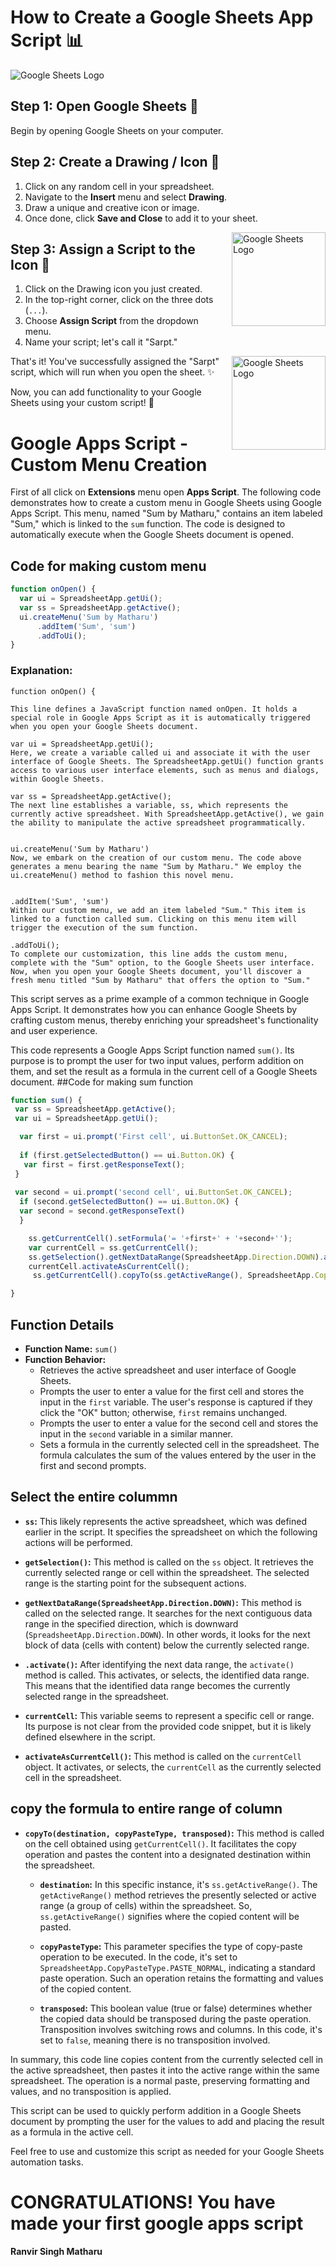 # How to Create a Google Sheets App Script 📊

![Google Sheets Logo](https://www.gstatic.com/images/branding/product/1x/sheets_48dp.png)

## **Step 1:** Open Google Sheets 📝

Begin by opening Google Sheets on your computer.

## **Step 2:** Create a Drawing / Icon 🎨
1. Click on any random cell in your spreadsheet.
2. Navigate to the **Insert** menu and select **Drawing**.
3. Draw a unique and creative icon or image.
4. Once done, click **Save and Close** to add it to your sheet.
<div style="float: right; padding-left: 20px;">
  <img src="https://github.com/ranvirsingh603/Google-Apps-Script/blob/main/Screenshot%202023-10-10%20104149.png" alt="Google Sheets Logo" height="150">
</div>   

## **Step 3:** Assign a Script to the Icon 📜
1. Click on the Drawing icon you just created.
2. In the top-right corner, click on the three dots (`...`).
3. Choose **Assign Script** from the dropdown menu.
4. Name your script; let's call it "Sarpt."
<div style="float: right; padding-left: 20px;">
  <img src="https://github.com/ranvirsingh603/Google-Apps-Script/blob/main/Screenshot%202023-10-10%20105402.png" alt="Google Sheets Logo" height="150">
</div> 
That's it! You've successfully assigned the "Sarpt" script, which will run when you open the sheet. ✨

Now, you can add functionality to your Google Sheets using your custom script! 🚀

# Google Apps Script - Custom Menu Creation
First of all click on **Extensions** menu open **Apps Script**.
The following code demonstrates how to create a custom menu in Google Sheets using Google Apps Script. This menu, named "Sum by Matharu," contains an item labeled "Sum," which is linked to the `sum` function. The code is designed to automatically execute when the Google Sheets document is opened.

## Code for making custom menu

```javascript
function onOpen() {
  var ui = SpreadsheetApp.getUi();
  var ss = SpreadsheetApp.getActive();
  ui.createMenu('Sum by Matharu')
      .addItem('Sum', 'sum')
      .addToUi();
}

```

### Explanation:

```
function onOpen() {

This line defines a JavaScript function named onOpen. It holds a special role in Google Apps Script as it is automatically triggered when you open your Google Sheets document.
```

```
var ui = SpreadsheetApp.getUi();
Here, we create a variable called ui and associate it with the user interface of Google Sheets. The SpreadsheetApp.getUi() function grants access to various user interface elements, such as menus and dialogs, within Google Sheets.
```

```
var ss = SpreadsheetApp.getActive();
The next line establishes a variable, ss, which represents the currently active spreadsheet. With SpreadsheetApp.getActive(), we gain the ability to manipulate the active spreadsheet programmatically.
```

```

ui.createMenu('Sum by Matharu')
Now, we embark on the creation of our custom menu. The code above generates a menu bearing the name "Sum by Matharu." We employ the ui.createMenu() method to fashion this novel menu.
```

```

.addItem('Sum', 'sum')
Within our custom menu, we add an item labeled "Sum." This item is linked to a function called sum. Clicking on this menu item will trigger the execution of the sum function.
```

```
.addToUi();
To complete our customization, this line adds the custom menu, complete with the "Sum" option, to the Google Sheets user interface. Now, when you open your Google Sheets document, you'll discover a fresh menu titled "Sum by Matharu" that offers the option to "Sum."
```

This script serves as a prime example of a common technique in Google Apps Script. It demonstrates how you can enhance Google Sheets by crafting custom menus, thereby enriching your spreadsheet's functionality and user experience.


This code represents a Google Apps Script function named `sum()`. Its purpose is to prompt the user for two input values, perform addition on them, and set the result as a formula in the current cell of a Google Sheets document.
##Code for making sum function

```javascript
function sum() {
 var ss = SpreadsheetApp.getActive();
 var ui = SpreadsheetApp.getUi();

  var first = ui.prompt('First cell', ui.ButtonSet.OK_CANCEL);
 
  if (first.getSelectedButton() == ui.Button.OK) {
   var first = first.getResponseText();
 } 
  
 var second = ui.prompt('second cell', ui.ButtonSet.OK_CANCEL);
  if (second.getSelectedButton() == ui.Button.OK) {
  var second = second.getResponseText()
  }

    ss.getCurrentCell().setFormula('= '+first+' + '+second+'');
    var currentCell = ss.getCurrentCell();
    ss.getSelection().getNextDataRange(SpreadsheetApp.Direction.DOWN).activate();
    currentCell.activateAsCurrentCell();
     ss.getCurrentCell().copyTo(ss.getActiveRange(), SpreadsheetApp.CopyPasteType.PASTE_NORMAL, false);

}
```


## Function Details

- **Function Name:** `sum()`
- **Function Behavior:**
  - Retrieves the active spreadsheet and user interface of Google Sheets.
  - Prompts the user to enter a value for the first cell and stores the input in the `first` variable. The user's response is captured if they click the "OK" button; otherwise, `first` remains unchanged.
  - Prompts the user to enter a value for the second cell and stores the input in the `second` variable in a similar manner.
  - Sets a formula in the currently selected cell in the spreadsheet. The formula calculates the sum of the values entered by the user in the first and second prompts.

 ## Select the entire colummn 

- **`ss`:** This likely represents the active spreadsheet, which was defined earlier in the script. It specifies the spreadsheet on which the following actions will be performed.

- **`getSelection()`:** This method is called on the `ss` object. It retrieves the currently selected range or cell within the spreadsheet. The selected range is the starting point for the subsequent actions.

- **`getNextDataRange(SpreadsheetApp.Direction.DOWN)`:** This method is called on the selected range. It searches for the next contiguous data range in the specified direction, which is downward (`SpreadsheetApp.Direction.DOWN`). In other words, it looks for the next block of data (cells with content) below the currently selected range.

- **`.activate()`:** After identifying the next data range, the `activate()` method is called. This activates, or selects, the identified data range. This means that the identified data range becomes the currently selected range in the spreadsheet.

- **`currentCell`:** This variable seems to represent a specific cell or range. Its purpose is not clear from the provided code snippet, but it is likely defined elsewhere in the script.

- **`activateAsCurrentCell()`:** This method is called on the `currentCell` object. It activates, or selects, the `currentCell` as the currently selected cell in the spreadsheet.


## copy the formula to entire range of column

- **`copyTo(destination, copyPasteType, transposed)`:** This method is called on the cell obtained using `getCurrentCell()`. It facilitates the copy operation and pastes the content into a designated destination within the spreadsheet.

  - **`destination`:** In this specific instance, it's `ss.getActiveRange()`. The `getActiveRange()` method retrieves the presently selected or active range (a group of cells) within the spreadsheet. So, `ss.getActiveRange()` signifies where the copied content will be pasted.

  - **`copyPasteType`:** This parameter specifies the type of copy-paste operation to be executed. In the code, it's set to `SpreadsheetApp.CopyPasteType.PASTE_NORMAL`, indicating a standard paste operation. Such an operation retains the formatting and values of the copied content.

  - **`transposed`:** This boolean value (true or false) determines whether the copied data should be transposed during the paste operation. Transposition involves switching rows and columns. In this code, it's set to `false`, meaning there is no transposition involved.

In summary, this code line copies content from the currently selected cell in the active spreadsheet, then pastes it into the active range within the same spreadsheet. The operation is a normal paste, preserving formatting and values, and no transposition is applied.

This script can be used to quickly perform addition in a Google Sheets document by prompting the user for the values to add and placing the result as a formula in the active cell.

Feel free to use and customize this script as needed for your Google Sheets automation tasks.


# CONGRATULATIONS! You have made your first google apps script
**Ranvir Singh Matharu**








